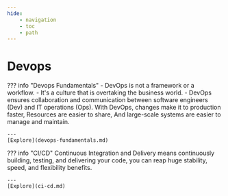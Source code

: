 ```yaml
---
hide:
    - navigation
    - toc
    - path
---
```


# Devops

??? info "Devops Fundamentals"
    - DevOps is not a framework or a workflow. 
    - It's a culture that is overtaking the business world. 
    - DevOps ensures collaboration and communication between software engineers (Dev) and IT operations (Ops). With DevOps, changes make it to production faster, Resources are easier to share, And large-scale systems are easier to manage and maintain.

    ---
    [Explore](devops-fundamentals.md)


??? info "CI/CD"
    Continuous Integration and Delivery means continuously building, testing, and delivering your code, you can reap huge stability, speed, and flexibility benefits.

    ---
    [Explore](ci-cd.md)